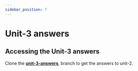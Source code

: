 ```yaml
---
sidebar_position: 7
---
```


# Unit-3 answers

## Accessing the Unit-3 answers

Clone the **[unit-3-answers](https://github.com/paul-blackwell/movie-search/tree/unit-3-anwsers)**, branch to get the answers to unit-2.
